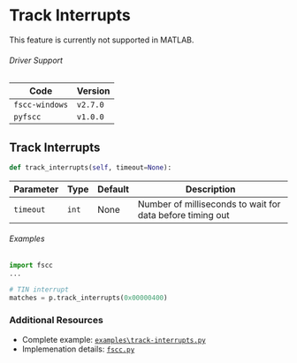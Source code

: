 # Track Interrupts
This feature is currently not supported in MATLAB.

###### Driver Support
| Code           | Version
| -------------- | --------
| `fscc-windows` | `v2.7.0` 
| `pyfscc`       | `v1.0.0`


## Track Interrupts
```python
def track_interrupts(self, timeout=None):
```

| Parameter    | Type  | Default | Description
| ------------ | ----- | ------- | ---------------------------------------------------------
| `timeout`    | `int` | None    | Number of milliseconds to wait for data before timing out


###### Examples
```python
import fscc
...

# TIN interrupt
matches = p.track_interrupts(0x00000400)
```


### Additional Resources
- Complete example: [`examples\track-interrupts.py`](https://github.com/commtech/netfscc/blob/master/examples/track-interrupts.py)
- Implemenation details: [`fscc.py`](https://github.com/commtech/netfscc/blob/master/fscc.py)
